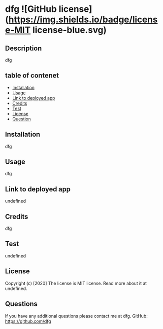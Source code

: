 # dfg ![GitHub license](https://img.shields.io/badge/license-MIT license-blue.svg)


  ## Description
  dfg


  ## table of contenet

  - [Installation](#installation)
  - [Usage](#usage)
  - [Link to deployed app](#link-to-deployed-app)
  - [Credits](#credits)
  - [Test](#test)
  - [License](#license)
  - [Question](#installation)
  
  
  ## Installation
  dfg
  
  
  ## Usage 
  dfg


  ## Link to deployed app
  undefined
  
  
  ## Credits
  dfg
  
  
  ## Test
  undefined
  
  
  ## License
  Copyright (c) [2020]
  The license is MIT license. 
  Read more about it at undefined.
  
  
  
  ## Questions
  If you have any additional questions please contact me at
  dfg.
  GitHub: https://github.com/dfg
  